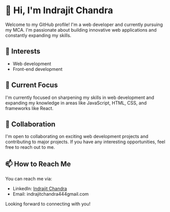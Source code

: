 # 👋 Hi, I'm Indrajit Chandra

Welcome to my GitHub profile! I'm a web developer and currently pursuing my MCA. I'm passionate about building innovative web applications and constantly expanding my skills.

## 👀 Interests

- Web development
- Front-end development


## 🌱 Current Focus

I'm currently focused on sharpening my skills in web development and expanding my knowledge in areas like JavaScript, HTML, CSS, and frameworks like React.


## 👥 Collaboration

I'm open to collaborating on exciting web development projects and contributing to major projects. If you have any interesting opportunities, feel free to reach out to me.

## 📫 How to Reach Me

You can reach me via:
- LinkedIn: [Indrajit Chandra](https://www.linkedin.com/in/indrajit-chandra-a948b8207/)
- Email: indrajitchandra444gmail.com

Looking forward to connecting with you!
